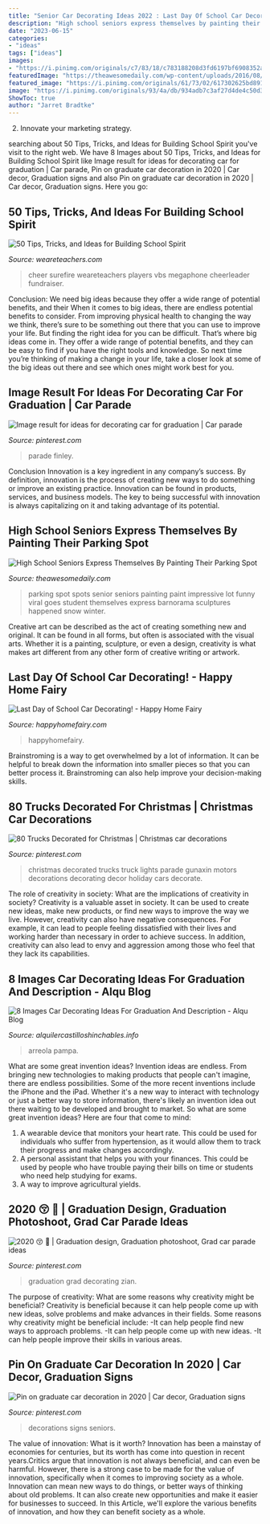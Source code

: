 ```yaml
---
title: "Senior Car Decorating Ideas 2022 : Last Day Of School Car Decorating!"
description: "High school seniors express themselves by painting their parking spot"
date: "2023-06-15"
categories:
- "ideas"
tags: ["ideas"]
images:
- "https://i.pinimg.com/originals/c7/83/18/c783188208d3fd6197bf6908352abbad.jpg"
featuredImage: "https://theawesomedaily.com/wp-content/uploads/2016/08/parking-spot-art-by-seniors-15-1.jpg"
featured_image: "https://i.pinimg.com/originals/61/73/02/617302625bd89120a1b08bbbfb40e002.jpg"
image: "https://i.pinimg.com/originals/93/4a/db/934adb7c3af27d4de4c50d3bd5252f0b.jpg"
ShowToc: true
author: "Jarret Bradtke"
---
```



2. Innovate your marketing strategy.

	

		
searching about 50 Tips, Tricks, and Ideas for Building School Spirit you've visit to the right web. We have 8 Images about 50 Tips, Tricks, and Ideas for Building School Spirit like Image result for ideas for decorating car for graduation | Car parade, Pin on graduate car decoration in 2020 | Car decor, Graduation signs and also Pin on graduate car decoration in 2020 | Car decor, Graduation signs. Here you go:
		
    
## 50 Tips, Tricks, And Ideas For Building School Spirit

<img loading=lazy src="http://www.weareteachers.com/wp-content/uploads/spirit-stick.jpg" onerror="this.onerror=null;this.src='https://tse4.mm.bing.net/th?id=OIP.9Okl4Nh28iTzTQ_E6sRmmQAAAA&amp;pid=15.1';" alt="50 Tips, Tricks, and Ideas for Building School Spirit">

_Source: weareteachers.com_

>cheer surefire weareteachers players vbs megaphone cheerleader fundraiser. 

	

Conclusion: We need big ideas because they offer a wide range of potential benefits, and their
When it comes to big ideas, there are endless potential benefits to consider. From improving physical health to changing the way we think, there’s sure to be something out there that you can use to improve your life. But finding the right idea for you can be difficult. That’s where big ideas come in. They offer a wide range of potential benefits, and they can be easy to find if you have the right tools and knowledge. So next time you’re thinking of making a change in your life, take a closer look at some of the big ideas out there and see which ones might work best for you.

    
## Image Result For Ideas For Decorating Car For Graduation | Car Parade

<img loading=lazy src="https://i.pinimg.com/originals/c7/83/18/c783188208d3fd6197bf6908352abbad.jpg" onerror="this.onerror=null;this.src='https://tse4.mm.bing.net/th?id=OIP.ge6UfmKpGAPuAV9YNF16JwHaFj&amp;pid=15.1';" alt="Image result for ideas for decorating car for graduation | Car parade">

_Source: pinterest.com_

>parade finley. 

	

Conclusion
Innovation is a key ingredient in any company’s success. By definition, innovation is the process of creating new ways to do something or improve an existing practice. Innovation can be found in products, services, and business models. The key to being successful with innovation is always capitalizing on it and taking advantage of its potential.

    
## High School Seniors Express Themselves By Painting Their Parking Spot

<img loading=lazy src="https://theawesomedaily.com/wp-content/uploads/2016/08/parking-spot-art-by-seniors-15-1.jpg" onerror="this.onerror=null;this.src='https://tse4.mm.bing.net/th?id=OIP.6SSbn-Wfk1-s2T9TxBvnQwHaIv&amp;pid=15.1';" alt="High School Seniors Express Themselves By Painting Their Parking Spot">

_Source: theawesomedaily.com_

>parking spot spots senior seniors painting paint impressive lot funny viral goes student themselves express barnorama sculptures happened snow winter. 

	

Creative art can be described as the act of creating something new and original. It can be found in all forms, but often is associated with the visual arts. Whether it is a painting, sculpture, or even a design, creativity is what makes art different from any other form of creative writing or artwork.

    
## Last Day Of School Car Decorating! - Happy Home Fairy

<img loading=lazy src="https://happyhomefairy.com/wp-content/uploads/2011/05/photo31.jpg" onerror="this.onerror=null;this.src='https://tse2.mm.bing.net/th?id=OIP.onhT-oe20HxRkJDjgIIV5AHaFi&amp;pid=15.1';" alt="Last Day of School Car Decorating! - Happy Home Fairy">

_Source: happyhomefairy.com_

>happyhomefairy. 

	

Brainstroming is a way to get overwhelmed by a lot of information. It can be helpful to break down the information into smaller pieces so that you can better process it. Brainstroming can also help improve your decision-making skills.

    
## 80 Trucks Decorated For Christmas | Christmas Car Decorations

<img loading=lazy src="https://i.pinimg.com/originals/93/4a/db/934adb7c3af27d4de4c50d3bd5252f0b.jpg" onerror="this.onerror=null;this.src='https://tse3.mm.bing.net/th?id=OIP.HbT5e64h-fGueLdLROBNcAHaE8&amp;pid=15.1';" alt="80 Trucks Decorated for Christmas | Christmas car decorations">

_Source: pinterest.com_

>christmas decorated trucks truck lights parade gunaxin motors decorations decorating decor holiday cars decorate. 

	

The role of creativity in society: What are the implications of creativity in society?
Creativity is a valuable asset in society. It can be used to create new ideas, make new products, or find new ways to improve the way we live. However, creativity can also have negative consequences. For example, it can lead to people feeling dissatisfied with their lives and working harder than necessary in order to achieve success. In addition, creativity can also lead to envy and aggression among those who feel that they lack its capabilities.

    
## 8 Images Car Decorating Ideas For Graduation And Description - Alqu Blog

<img loading=lazy src="https://alquilercastilloshinchables.info/wp-content/uploads/2020/06/Senior-car-window-painting-by-Veronica-Arreola-With-images-Car-....jpg" onerror="this.onerror=null;this.src='https://tse3.mm.bing.net/th?id=OIP.BBnhx6Q8JO4rx_sgT-pxOwHaFi&amp;pid=15.1';" alt="8 Images Car Decorating Ideas For Graduation And Description - Alqu Blog">

_Source: alquilercastilloshinchables.info_

>arreola pampa. 

	

What are some great invention ideas?
Invention ideas are endless. From bringing new technologies to making products that people can't imagine, there are endless possibilities. Some of the more recent inventions include the iPhone and the iPad. Whether it's a new way to interact with technology or just a better way to store information, there's likely an invention idea out there waiting to be developed and brought to market. So what are some great invention ideas? Here are four that come to mind: 
1) A wearable device that monitors your heart rate. This could be used for individuals who suffer from hypertension, as it would allow them to track their progress and make changes accordingly. 
2) A personal assistant that helps you with your finances. This could be used by people who have trouble paying their bills on time or students who need help studying for exams. 
3) A way to improve agricultural yields.

    
## 2020 😚 🏼 | Graduation Design, Graduation Photoshoot, Grad Car Parade Ideas

<img loading=lazy src="https://i.pinimg.com/originals/61/73/02/617302625bd89120a1b08bbbfb40e002.jpg" onerror="this.onerror=null;this.src='https://tse2.mm.bing.net/th?id=OIP.D-npKSefle2mQxyG2sVj3QHaJ4&amp;pid=15.1';" alt="2020 😚 🏼 | Graduation design, Graduation photoshoot, Grad car parade ideas">

_Source: pinterest.com_

>graduation grad decorating zian. 

	

The purpose of creativity: What are some reasons why creativity might be beneficial?
Creativity is beneficial because it can help people come up with new ideas, solve problems and make advances in their fields. Some reasons why creativity might be beneficial include: 
-It can help people find new ways to approach problems. 
-It can help people come up with new ideas. 
-It can help people improve their skills in various areas.

    
## Pin On Graduate Car Decoration In 2020 | Car Decor, Graduation Signs

<img loading=lazy src="https://i.pinimg.com/736x/19/b2/54/19b254539e87e2b8c9575f005db216e4.jpg" onerror="this.onerror=null;this.src='https://tse3.mm.bing.net/th?id=OIP.pwFHKvBY1_6SkONGUKIuywHaGX&amp;pid=15.1';" alt="Pin on graduate car decoration in 2020 | Car decor, Graduation signs">

_Source: pinterest.com_

>decorations signs seniors. 

	

The value of innovation: What is it worth?
Innovation has been a mainstay of economies for centuries, but its worth has come into question in recent years.Critics argue that innovation is not always beneficial, and can even be harmful. However, there is a strong case to be made for the value of innovation, specifically when it comes to improving society as a whole. Innovation can mean new ways to do things, or better ways of thinking about old problems. It can also create new opportunities and make it easier for businesses to succeed. In this Article, we'll explore the various benefits of innovation, and how they can benefit society as a whole.

